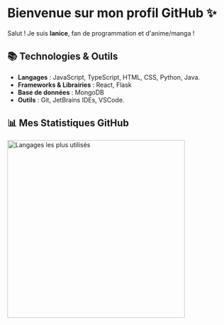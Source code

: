 # Bienvenue sur mon profil GitHub ✨

Salut ! Je suis **Ianice**, fan de programmation et d'anime/manga ! 

## 📚 Technologies & Outils

- **Langages** : JavaScript, TypeScript, HTML, CSS, Python, Java.
- **Frameworks & Librairies** : React, Flask
- **Base de données** : MongoDB
- **Outils** : Git, JetBrains IDEs, VSCode.


## 📊 Mes Statistiques GitHub
<img src="https://github-readme-stats.vercel.app/api/top-langs/?username=zaphir21&layout=compact&theme=radical" alt="Langages les plus utilisés" width="400" />


